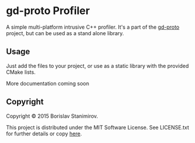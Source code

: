 gd-proto Profiler
=================

A simple multi-platform intrusive C++ profiler. It's a part of the 
[gd-proto](https://github.com/iboB/gd-proto) project, but can be used as a stand 
alone library.

Usage
----- 

Just add the files to your project, or use as a static library with the 
provided CMake lists.

More documentation coming soon

Copyright
---------

Copyright &copy; 2015 Borislav Stanimirov.

This project is distributed under the MIT Software License. See LICENSE.txt for
further details or copy [here](http://opensource.org/licenses/MIT).